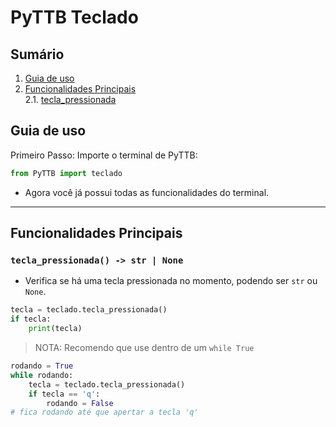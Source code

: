 # PyTTB Teclado

## Sumário
1. [Guia de uso](#guia-de-uso)
2. [Funcionalidades Principais](#funcionalidades-principais)  
2.1. [tecla_pressionada](#tecla_pressionada---str--none)

## Guia de uso
Primeiro Passo: Importe o terminal de PyTTB:
```py
from PyTTB import teclado
```
- Agora você já possui todas as funcionalidades do terminal.
---
## Funcionalidades Principais
### `tecla_pressionada() -> str | None`
- Verifica se há uma tecla pressionada no momento, podendo ser `str` ou `None`.
```python
tecla = teclado.tecla_pressionada()
if tecla:
    print(tecla)
```
> NOTA: Recomendo que use dentro de um `while True`
```py
rodando = True
while rodando:
    tecla = teclado.tecla_pressionada()
    if tecla == 'q':
        rodando = False
# fica rodando até que apertar a tecla 'q'
```